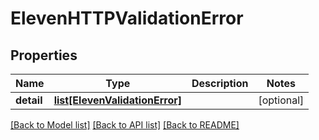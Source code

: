 # ElevenHTTPValidationError

## Properties
Name | Type | Description | Notes
------------ | ------------- | ------------- | -------------
**detail** | [**list[ElevenValidationError]**](ElevenValidationError.md) |  | [optional] 

[[Back to Model list]](../README.md#documentation-for-models) [[Back to API list]](../README.md#documentation-for-api-endpoints) [[Back to README]](../README.md)

